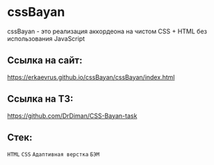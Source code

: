 # cssBayan
cssBayan - это реализация аккордеона на чистом CSS + HTML без использования JavaScript

## Ссылка на сайт: 
https://erkaevrus.github.io/cssBayan/cssBayan/index.html

## Ссылка на ТЗ:
https://github.com/DrDiman/CSS-Bayan-task

## Стек:
```HTML``` ```CSS``` ```Адаптивная верстка``` ```БЭМ```
